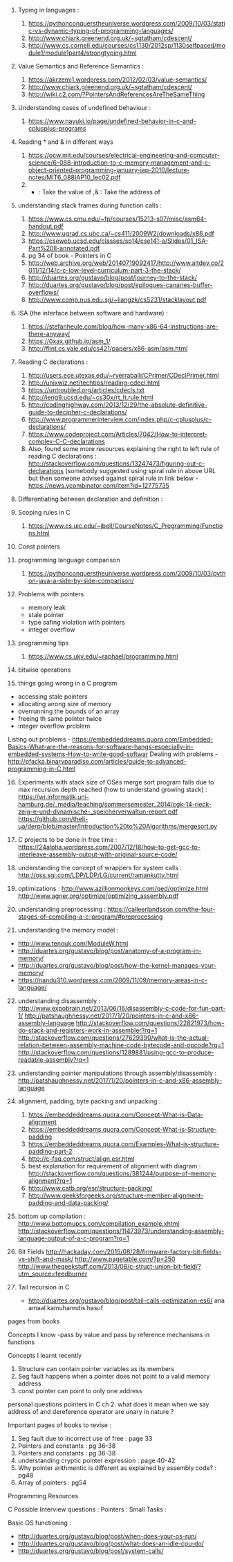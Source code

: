 1. Typing in languages :
   1. https://pythonconquerstheuniverse.wordpress.com/2009/10/03/static-vs-dynamic-typing-of-programming-languages/
   2. http://www.chiark.greenend.org.uk/~sgtatham/cdescent/
   3. http://www.cs.cornell.edu/courses/cs1130/2012sp/1130selfpaced/module1/module1part4/strongtyping.html



2. Value Semantics and Reference Semantics :
   1. https://akrzemi1.wordpress.com/2012/02/03/value-semantics/
   2. http://www.chiark.greenend.org.uk/~sgtatham/cdescent/
   3. http://wiki.c2.com/?PointersAndReferencesAreTheSameThing

3. Understanding cases of undefined behaviour :
   1. https://www.nayuki.io/page/undefined-behavior-in-c-and-cplusplus-programs


4. Reading * and & in different ways
   1. https://ocw.mit.edu/courses/electrical-engineering-and-computer-science/6-088-introduction-to-c-memory-management-and-c-object-oriented-programming-january-iap-2010/lecture-notes/MIT6_088IAP10_lec02.pdf
   2. * : Take the value of ,& : Take the address of 


5. understanding stack frames during function calls : 
   1. https://www.cs.cmu.edu/~fp/courses/15213-s07/misc/asm64-handout.pdf
   2. http://www.ugrad.cs.ubc.ca/~cs411/2009W2/downloads/x86.pdf
   3. https://cseweb.ucsd.edu/classes/sp14/cse141-a/Slides/01_ISA-Part%20II-annotated.pdf
   4. pg 34 of book - Pointers in C
   5. http://web.archive.org/web/20140719092417/http://www.altdev.co/2011/12/14/c-c-low-level-curriculum-part-3-the-stack/
   6. http://duartes.org/gustavo/blog/post/journey-to-the-stack/
   7. http://duartes.org/gustavo/blog/post/epilogues-canaries-buffer-overflows/
   8. http://www.comp.nus.edu.sg/~liangzk/cs5231/stacklayout.pdf

6. ISA (the interface between software and hardware) :
   1. https://stefanheule.com/blog/how-many-x86-64-instructions-are-there-anyway/
   2. https://0xax.github.io/asm_1/
   3. http://flint.cs.yale.edu/cs421/papers/x86-asm/asm.html


7. Reading C declarations :
   1. http://users.ece.utexas.edu/~ryerraballi/CPrimer/CDeclPrimer.html
   2. http://unixwiz.net/techtips/reading-cdecl.html
   3. https://untroubled.org/articles/cdecls.txt
   4. http://ieng9.ucsd.edu/~cs30x/rt_lt.rule.html
   5. http://codinghighway.com/2013/12/29/the-absolute-definitive-guide-to-decipher-c-declarations/
   6. http://www.programmerinterview.com/index.php/c-cplusplus/c-declarations/
   7. https://www.codeproject.com/Articles/7042/How-to-interpret-complex-C-C-declarations
   8. Also, found some more resources explaining the right to left rule
      of reading C declarations :
      http://stackoverflow.com/questions/13247473/figuring-out-c-declarations
      (somebody suggested using spiral rule in above URL but
      then someone advised against spiral rule in link below -
      https://news.ycombinator.com/item?id=12775735


8. Differentiating between declaration and definition : 


9. Scoping rules in C
   1. https://www.cs.uic.edu/~jbell/CourseNotes/C_Programming/Functions.html

10. Const pointers


11. programming language comparison
    1. https://pythonconquerstheuniverse.wordpress.com/2009/10/03/python-java-a-side-by-side-comparison/

12. Problems with pointers
    - memory leak
    - stale pointer
    - type safing violation with pointers
    - integer overflow



13. programming tips
    1. https://www.cs.uky.edu/~raphael/programming.html



14. bitwise operations

15. things going wrong in a C program
- accessing stale pointers
- allocating wrong size of memory
- overrunning the bounds of an array
- freeing th same pointer twice
- integer overflow problem

Listing out problems - https://embeddeddreams.quora.com/Embedded-Basics-What-are-the-reasons-for-software-hangs-especially-in-embedded-systems-How-to-write-good-softwar
Dealing with problems - http://pfacka.binaryparadise.com/articles/guide-to-advanced-programming-in-C.html



16. Experiments with stack size of OSes
merge sort program fails due to max recursion depth reached
(how to understand growing stack) : https://wr.informatik.uni-hamburg.de/_media/teaching/sommersemester_2014/cgk-14-rieck-zeig-e-und-dynamische-_speicherverwaltun-report.pdf
https://github.com/theli-ua/derp/blob/master/Introduction%20to%20Algorithms/mergesort.py


17. C projects to be done in free time : 
https://24alpha.wordpress.com/2007/12/18/how-to-get-gcc-to-interleave-assembly-output-with-original-source-code/

18. understanding the concept of wrappers for system calls :
http://oss.sgi.com/LDP/LDP/LG/current/ramankutty.html

19. optimizations : 
http://www.azillionmonkeys.com/qed/optimize.html
http://www.agner.org/optimize/optimizing_assembly.pdf

20. understanding preprocessing : 
https://calleerlandsson.com/the-four-stages-of-compiling-a-c-program/#preprocessing

21. understanding the memory model :
   *  http://www.tenouk.com/ModuleW.html
   *  http://duartes.org/gustavo/blog/post/anatomy-of-a-program-in-memory/
   *  http://duartes.org/gustavo/blog/post/how-the-kernel-manages-your-memory/
   * https://nandu310.wordpress.com/2009/11/09/memory-areas-in-c-language/

22. understanding disassembly : 
http://www.expobrain.net/2013/06/16/disassembly-c-code-for-fun-part-1/
http://patshaughnessy.net/2017/1/20/pointers-in-c-and-x86-assembly-language
http://stackoverflow.com/questions/22821973/how-do-stack-and-registers-work-in-assembler?rq=1
http://stackoverflow.com/questions/27629390/what-is-the-actual-relation-between-assembly-machine-code-bytecode-and-opcode?rq=1
http://stackoverflow.com/questions/1289881/using-gcc-to-produce-readable-assembly?rq=1



23. understanding pointer manipulations through assembly/disassembly :
http://patshaughnessy.net/2017/1/20/pointers-in-c-and-x86-assembly-language

24. alignment, padding, byte packing and unpacking :
    1. https://embeddeddreams.quora.com/Concept-What-is-Data-alignment
    2. https://embeddeddreams.quora.com/Concept-What-is-Structure-padding
    3. https://embeddeddreams.quora.com/Examples-What-is-structure-padding-part-2
    4. http://c-faq.com/struct/align.esr.html
    5. best explanation for requirement of alignment with diagram : http://stackoverflow.com/questions/381244/purpose-of-memory-alignment?rq=1
    6. http://www.catb.org/esr/structure-packing/
    7. http://www.geeksforgeeks.org/structure-member-alignment-padding-and-data-packing/





25. bottom up compilation : 
http://www.bottomupcs.com/compilation_example.xhtml
http://stackoverflow.com/questions/11473973/understanding-assembly-language-output-of-a-c-program?rq=1


26. Bit Fields
http://hackaday.com/2015/08/28/firmware-factory-bit-fields-vs-shift-and-mask/
http://www.pagetable.com/?p=250
http://www.thegeekstuff.com/2013/08/c-struct-union-bit-field/?utm_source=feedburner


27. Tail recursion in C
    *   http://duartes.org/gustavo/blog/post/tail-calls-optimization-es6/
ana amaal kamuhanndis hasuf



pages from books

Concepts I know
-pass by value and pass by reference mechanisms in functions

Concepts I learnt recently
1. Structure can contain pointer variables as its members
2. Seg fault happens when a pointer does not point to a valid memory address
3. const pointer can point to only one address


personal questions
pointers in C
ch 2:
what does it mean when we say address of and dereference operator are unary in nature ?


Important pages of books to revise :

1. Seg fault due to incorrect use of free : page 33
2. Pointers and constants : pg 36-38
2. Pointers and constants : pg 36-38
3. understanding cryptic pointer expression :  page 40-42
4. Why pointer arithmentic is different as explained by assembly code? : pg48
5. Array of pointers : pg54



Programming Resources

C
Possible Interview questions :
Pointers :
Small Tasks :

Basic OS functioning : 
*  http://duartes.org/gustavo/blog/post/when-does-your-os-run/
*  http://duartes.org/gustavo/blog/post/what-does-an-idle-cpu-do/
*  http://duartes.org/gustavo/blog/post/system-calls/




